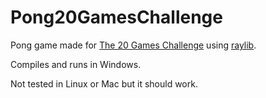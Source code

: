 # Pong20GamesChallenge
Pong game made for [The 20 Games Challenge](https://20_games_challenge.gitlab.io/) using [raylib](https://www.raylib.com/).

Compiles and runs in Windows.

Not tested in Linux or Mac but it should work.
